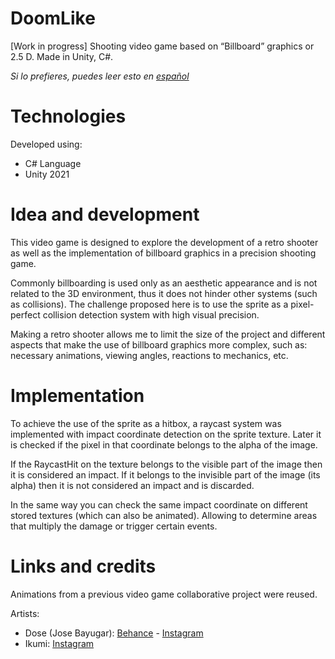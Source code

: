 # DoomLike

[Work in progress] Shooting video game based on “Billboard” graphics or 2.5 D. Made in Unity, C#.

*Si lo prefieres, puedes leer esto en [español](README.es.md)*

# Technologies

Developed using:
- C# Language
- Unity 2021

# Idea and development

This video game is designed to explore the development of a retro shooter as well as the implementation of billboard graphics in a precision shooting game.

Commonly billboarding is used only as an aesthetic appearance and is not related to the 3D environment, thus it does not hinder other systems (such as collisions).
The challenge proposed here is to use the sprite as a pixel-perfect collision detection system with high visual precision.

Making a retro shooter allows me to limit the size of the project and different aspects that make the use of billboard graphics more complex, such as: necessary animations, viewing angles, reactions to mechanics, etc.

# Implementation

To achieve the use of the sprite as a hitbox, a raycast system was implemented with impact coordinate detection on the sprite texture.
Later it is checked if the pixel in that coordinate belongs to the alpha of the image.

If the RaycastHit on the texture belongs to the visible part of the image then it is considered an impact.
If it belongs to the invisible part of the image (its alpha) then it is not considered an impact and is discarded.

In the same way you can check the same impact coordinate on different stored textures (which can also be animated).
Allowing to determine areas that multiply the damage or trigger certain events.

# Links and credits

Animations from a previous video game collaborative project were reused.

Artists:
- Dose (Jose Bayugar): [Behance](https://www.behance.net/bayugarj79c4) - [Instagram](https://www.instagram.com/dose_jb/)
- Ikumi: [Instagram](https://www.instagram.com/ikumi_arte/)

